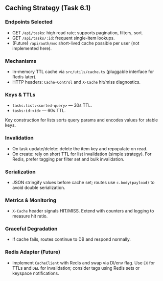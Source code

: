 ## Caching Strategy (Task 6.1)

### Endpoints Selected
- GET `/api/tasks`: high read rate; supports pagination, filters, sort.
- GET `/api/tasks/:id`: frequent single-item lookups.
- (Future) `/api/auth/me`: short-lived cache possible per user (not implemented here).

### Mechanisms
- In-memory TTL cache via `src/utils/cache.ts` (pluggable interface for Redis later).
- HTTP headers: `Cache-Control` and `X-Cache` hit/miss diagnostics.

### Keys & TTLs
- `tasks:list:<sorted-query>` — 30s TTL.
- `tasks:id:<id>` — 60s TTL.

Key construction for lists sorts query params and encodes values for stable keys.

### Invalidation
- On task update/delete: delete the item key and repopulate on read.
- On create: rely on short TTL for list invalidation (simple strategy). For Redis, prefer tagging per filter set and bulk invalidation.

### Serialization
- JSON stringify values before cache set; routes use `c.body(payload)` to avoid double serialization.

### Metrics & Monitoring
- `X-Cache` header signals HIT/MISS. Extend with counters and logging to measure hit ratio.

### Graceful Degradation
- If cache fails, routes continue to DB and respond normally.

### Redis Adapter (Future)
- Implement `CacheClient` with Redis and swap via DI/env flag. Use `EX` for TTLs and `DEL` for invalidation; consider tags using Redis sets or keyspace notifications.


